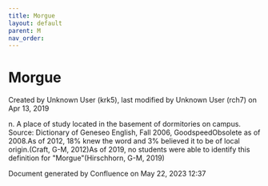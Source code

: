 ```yaml
---
title: Morgue
layout: default
parent: M
nav_order:
---
```


# Morgue

Created by  Unknown User (krk5), last modified by  Unknown User (rch7) on Apr 13, 2019

n. A place of study located in the basement of dormitories on campus. Source: Dictionary of Geneseo English, Fall 2006, GoodspeedObsolete as of 2008.As of 2012, 18% knew the word and 3% believed it to be of local origin.(Craft, G-M, 2012)As of 2019, no students were able to identify this definition for &quot;Morgue&quot;(Hirschhorn, G-M, 2019)

Document generated by Confluence on May 22, 2023 12:37


